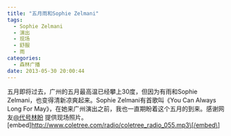 ```yaml
---
title: "五月雨和Sophie Zelmani"
tags:
  - Sophie Zelmani
  - 演出
  - 现场
  - 舒服
  - 雨
categories:
  - 森林广播
date: 2013-05-30 20:00:44
---
```


五月即将过去，广州的五月最高温已经攀上30度，但因为有雨和Sophie Zelmani，也变得清新凉爽起来。Sophie Zelmani有首歌叫《You Can Always Long For May》，在她来广州演出之前，我也一直期盼着这个五月的到来。感谢网友[@代号林盼](http://weibo.com/gerenty) 提供现场照片。   \[embed\]http://www.coletree.com/radio/coletree_radio_055.mp3\[/embed\]